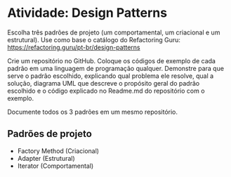 # Atividade: Design Patterns

Escolha três padrões de projeto (um comportamental, um criacional e um estrutural). Use como base o catálogo do Refactoring Guru: https://refactoring.guru/pt-br/design-patterns

Crie um repositório no GitHub. Coloque os códigos de exemplo de cada padrão em uma linguagem de programação qualquer. Demonstre para que serve o padrão escolhido, explicando qual problema ele resolve, qual a solução, diagrama UML que descreve o propósito geral do padrão escolhido e o código explicado no Readme.md do repositório com o exemplo.

Documente todos os 3 padrões em um mesmo repositório.

## Padrões de projeto

- Factory Method (Criacional)
- Adapter (Estrutural)
- Iterator (Comportamental)